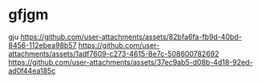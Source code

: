# gfjgm
gju
https://github.com/user-attachments/assets/82bfa6fa-fb9d-40bd-8456-112ebea98b57
https://github.com/user-attachments/assets/1adf7609-c273-4615-8e7c-508600782692
https://github.com/user-attachments/assets/37ec9ab5-d08b-4d18-92ed-ad0f44ea185c
